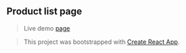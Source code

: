 ## Product list page
> Live demo [page](https://product-listing-page.herokuapp.com/)

> This project was bootstrapped with [Create React App](https://github.com/facebookincubator/create-react-app).
